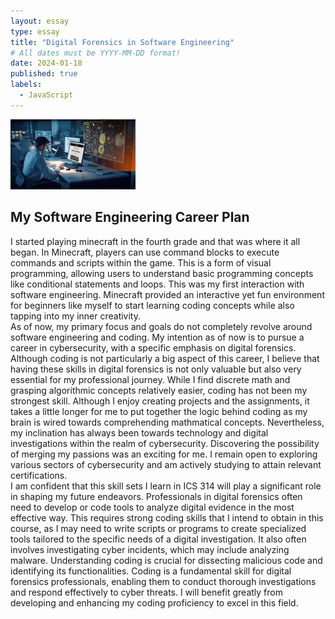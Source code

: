 ```yaml
---
layout: essay
type: essay
title: "Digital Forensics in Software Engineering"
# All dates must be YYYY-MM-DD format!
date: 2024-01-18
published: true
labels:
  - JavaScript
---
```

<img width="200px" class="rounded float-start pe-4" src="../img/digitalforensics.jpg">

## My Software Engineering Career Plan
I started playing minecraft in the fourth grade and that was where it all began. In Minecraft, players can use command blocks to execute commands and scripts within the game. This is a form of visual programming, allowing users to understand basic programming concepts like conditional statements and loops. This was my first interaction with software engineering. Minecraft provided an interactive yet fun environment for beginners like myself to start learning coding concepts while also tapping into my inner creativity. <br>
As of now, my primary focus and goals do not completely revolve around software engineering and coding. My intention as of now is to pursue a career in cybersecurity, with a specific emphasis on digital forensics. Although coding is not particularly a big aspect of this career, I believe that having these skills in digital forensics is not only valuable but also very essential for my professional journey. While I find discrete math and grasping algorithmic concepts relatively easier, coding has not been my strongest skill. Although I enjoy creating projects and the assignments, it takes a little longer for me to put together the logic behind coding as my brain is wired towards comprehending mathmatical concepts. Nevertheless, my inclination has always been towards technology and digital investigations within the realm of cybersecurity. Discovering the possibility of merging my passions was an exciting for me. I remain open to exploring various sectors of cybersecurity and am actively studying to attain relevant certifications. <br>
I am confident that this skill sets I learn in ICS 314 will play a significant role in shaping my future endeavors.
Professionals in digital forensics often need to develop or code tools to analyze digital evidence in the most effective way. This requires strong coding skills that I intend to obtain in this course, as I may need to write scripts or programs to create specialized tools tailored to the specific needs of a digital investigation. It also often involves investigating cyber incidents, which may include analyzing malware. Understanding coding is crucial for dissecting malicious code and  identifying its functionalities.
Coding is a fundamental skill for digital forensics professionals, enabling them to conduct thorough investigations and respond effectively to cyber threats. I will benefit greatly from developing and enhancing my coding proficiency to excel in this field.<br>

